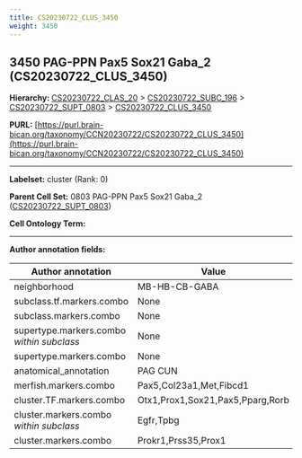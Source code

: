```yaml
---
title: CS20230722_CLUS_3450
weight: 3450
---
```

## 3450 PAG-PPN Pax5 Sox21 Gaba_2 (CS20230722_CLUS_3450)
<b>Hierarchy: </b>
[CS20230722_CLAS_20](../CS20230722_CLAS_20) >
[CS20230722_SUBC_196](../CS20230722_SUBC_196) >
[CS20230722_SUPT_0803](../CS20230722_SUPT_0803) >
[CS20230722_CLUS_3450](../CS20230722_CLUS_3450)

**PURL:** [https://purl.brain-bican.org/taxonomy/CCN20230722/CS20230722_CLUS_3450](https://purl.brain-bican.org/taxonomy/CCN20230722/CS20230722_CLUS_3450)

---


**Labelset:** cluster (Rank: 0)

**Parent Cell Set:** 0803 PAG-PPN Pax5 Sox21 Gaba_2 ([CS20230722_SUPT_0803](../CS20230722_SUPT_0803))



**Cell Ontology Term:** 

[MARKER GENES.]: #


---

[TRANSFERRED ANNOTATIONS.]: #


[AUTHOR ANNOTATION FIELDS.]: #


**Author annotation fields:**

| Author annotation | Value |
|-------------------|-------|
|neighborhood|MB-HB-CB-GABA|
|subclass.tf.markers.combo|None|
|subclass.markers.combo|None|
|supertype.markers.combo _within subclass_|None|
|supertype.markers.combo|None|
|anatomical_annotation|PAG CUN|
|merfish.markers.combo|Pax5,Col23a1,Met,Fibcd1|
|cluster.TF.markers.combo|Otx1,Prox1,Sox21,Pax5,Pparg,Rorb|
|cluster.markers.combo _within subclass_|Egfr,Tpbg|
|cluster.markers.combo|Prokr1,Prss35,Prox1|
